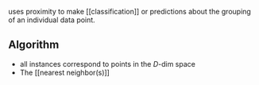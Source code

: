 uses proximity to make [[classification]] or predictions about the grouping of an individual data point.
## Algorithm
- all instances correspond to points in the $D$-dim space
- The [[nearest neighbor(s)]] 